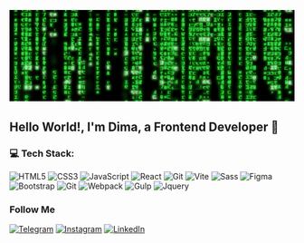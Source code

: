[![Header](https://github.com/daimonti121/daimonti121/blob/main/assets/b4e371619042d1e80918d09904e90f7d.gif)](https://github.com/daimonti121)

## Hello World!, I'm Dima, a Frontend Developer 👋 

### 💻 Tech Stack:

![HTML5](https://img.shields.io/badge/-HTML5-090909?style=for-the-badge&logo=html5&logoColor=47C5FB)
![CSS3](https://img.shields.io/badge/-CSS3-090909?style=for-the-badge&logo=CSS&logoColor=097CDB)
![JavaScript](https://img.shields.io/badge/-JavaScript-090909?style=for-the-badge&logo=javascript&logoColor=E9D54D)
![React](https://img.shields.io/badge/-React-090909?style=for-the-badge&logo=react&logoColor=F8C52C)
![Git](https://img.shields.io/badge/-Git-090909?style=for-the-badge&logo=git&logoColor=F88C00)
![Vite](https://img.shields.io/badge/-Vite-090909?style=for-the-badge&logo=vite&logoColor=E5D3FF)
![Sass](https://img.shields.io/badge/-Sass-090909?style=for-the-badge&logo=sass&logoColor=E5D3FF)
![Figma](https://img.shields.io/badge/-Figma-090909?style=for-the-badge&logo=figma&logoColor=E5D3FF)
![Bootstrap](https://img.shields.io/badge/-Bootstrap-090909?style=for-the-badge&logo=bootstrap&logoColor=E5D3FF)
![Git](https://img.shields.io/badge/-Git-090909?style=for-the-badge&logo=git&logoColor=E5D3FF)
![Webpack](https://img.shields.io/badge/-Webpack-090909?style=for-the-badge&logo=webpack&logoColor=E5D3FF)
![Gulp](https://img.shields.io/badge/-Gulp-090909?style=for-the-badge&logo=gulp&logoColor=E5D3FF)
![Jquery](https://img.shields.io/badge/-Jquery-090909?style=for-the-badge&logo=jquery&logoColor=E5D3FF)


### Follow Me

[![Telegram](https://img.shields.io/badge/-Telegram-090909?style=for-the-badge&logo=telegram&logoColor=27A0D9)](https://t.me/damios_1812)
[![Instagram](https://img.shields.io/badge/-Instagram-090909?style=for-the-badge&logo=instagram&logoColor=B4068E)](https://www.instagram.com/damios_1812/)
[![LinkedIn](https://img.shields.io/badge/-LinkedIn-090909?style=for-the-badge&logo=LinkedIn&logoColor=B4068E)](https://www.linkedin.com/in/дмитрий-ющенко-7a1b1520a)

<!-- [![Anurag's GitHub stats](https://github-readme-stats.vercel.app/api?username=daimonti121&show_icons=true)](https://github.com/daimonti121/github-readme-stats) -->


<!--
**daimonti121/daimonti121** is a ✨ _special_ ✨ repository because its `README.md` (this file) appears on your GitHub profile.

Here are some ideas to get007BB6 you started:

- 🔭 I’m currently working on ...
- 🌱 I’m currently learning ...
- 👯 I’m looking to collaborate on ...
- 🤔 I’m looking for help with ...
- 💬 Ask me about ...
- 📫 How to reach me: ...
- 😄 Pronouns: ...
- ⚡ Fun fact: ...
-->
